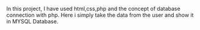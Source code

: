 In this project, I have used html,css,php and the concept of database connection with php. Here i simply take the data from the user and show it in MYSQL Database.

